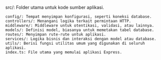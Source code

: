 src/: Folder utama untuk kode sumber aplikasi.

    config/: Tempat menyimpan konfigurasi, seperti koneksi database.
    controllers/: Menangani logika terkait permintaan HTTP.
    middleware/: Middleware untuk otentikasi, validasi, atau lainnya.
    models/: Definisi model, biasanya untuk memetakan tabel database.
    routes/: Menyimpan rute-rute untuk aplikasi.
    services/: Logika bisnis dan interaksi dengan model atau database.
    utils/: Berisi fungsi utilitas umum yang digunakan di seluruh aplikasi.
    index.ts: File utama yang memulai aplikasi Express.
